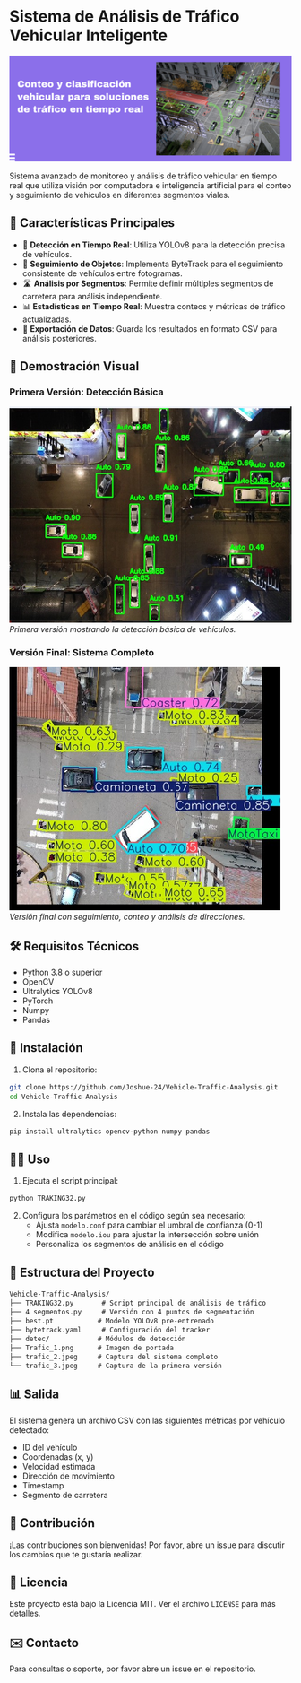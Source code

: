 # Sistema de Análisis de Tráfico Vehicular Inteligente

![Portada del Proyecto](Trafic_1.png)

Sistema avanzado de monitoreo y análisis de tráfico vehicular en tiempo real que utiliza visión por computadora e inteligencia artificial para el conteo y seguimiento de vehículos en diferentes segmentos viales.

## 🚀 Características Principales

- 🚗 **Detección en Tiempo Real**: Utiliza YOLOv8 para la detección precisa de vehículos.
- 📍 **Seguimiento de Objetos**: Implementa ByteTrack para el seguimiento consistente de vehículos entre fotogramas.
- 🛣️ **Análisis por Segmentos**: Permite definir múltiples segmentos de carretera para análisis independiente.
- 📊 **Estadísticas en Tiempo Real**: Muestra conteos y métricas de tráfico actualizadas.
- 💾 **Exportación de Datos**: Guarda los resultados en formato CSV para análisis posteriores.

## 📸 Demostración Visual

### Primera Versión: Detección Básica
![Detección Inicial](trafic_3.jpeg)
*Primera versión mostrando la detección básica de vehículos.*

### Versión Final: Sistema Completo
![Sistema Completo](trafic_2.jpeg)
*Versión final con seguimiento, conteo y análisis de direcciones.*

## 🛠️ Requisitos Técnicos

- Python 3.8 o superior
- OpenCV
- Ultralytics YOLOv8
- PyTorch
- Numpy
- Pandas

## 🚀 Instalación

1. Clona el repositorio:
```bash
git clone https://github.com/Joshue-24/Vehicle-Traffic-Analysis.git
cd Vehicle-Traffic-Analysis
```

2. Instala las dependencias:
```bash
pip install ultralytics opencv-python numpy pandas
```

## 🏃‍♂️ Uso

1. Ejecuta el script principal:
```bash
python TRAKING32.py
```

2. Configura los parámetros en el código según sea necesario:
   - Ajusta `modelo.conf` para cambiar el umbral de confianza (0-1)
   - Modifica `modelo.iou` para ajustar la intersección sobre unión
   - Personaliza los segmentos de análisis en el código

## 📁 Estructura del Proyecto

```
Vehicle-Traffic-Analysis/
├── TRAKING32.py       # Script principal de análisis de tráfico
├── 4 segmentos.py     # Versión con 4 puntos de segmentación
├── best.pt           # Modelo YOLOv8 pre-entrenado
├── bytetrack.yaml     # Configuración del tracker
├── detec/            # Módulos de detección
├── Trafic_1.png      # Imagen de portada
├── trafic_2.jpeg     # Captura del sistema completo
└── trafic_3.jpeg     # Captura de la primera versión
```

## 📊 Salida

El sistema genera un archivo CSV con las siguientes métricas por vehículo detectado:
- ID del vehículo
- Coordenadas (x, y)
- Velocidad estimada
- Dirección de movimiento
- Timestamp
- Segmento de carretera

## 🤝 Contribución

¡Las contribuciones son bienvenidas! Por favor, abre un issue para discutir los cambios que te gustaría realizar.

## 📄 Licencia

Este proyecto está bajo la Licencia MIT. Ver el archivo `LICENSE` para más detalles.

## ✉️ Contacto

Para consultas o soporte, por favor abre un issue en el repositorio.
